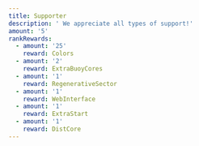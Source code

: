 ```yaml
---
title: Supporter
description: ' We appreciate all types of support!'
amount: '5'
rankRewards:
  - amount: '25'
    reward: Colors
  - amount: '2'
    reward: ExtraBuoyCores
  - amount: '1'
    reward: RegenerativeSector
  - amount: '1'
    reward: WebInterface
  - amount: '1'
    reward: ExtraStart
  - amount: '1'
    reward: DistCore
---
```


